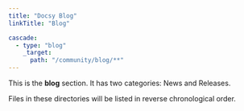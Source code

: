 ```yaml
---
title: "Docsy Blog"
linkTitle: "Blog"

cascade:
  - type: "blog"
    _target:
      path: "/community/blog/**"
---
```



This is the **blog** section. It has two categories: News and Releases.

Files in these directories will be listed in reverse chronological order.

